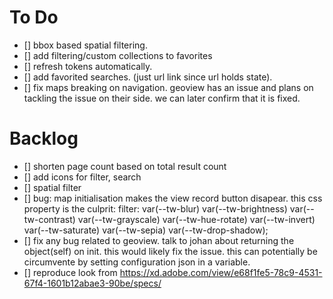# To Do

- [] bbox based spatial filtering.
- [] add filtering/custom collections to favorites
- [] refresh tokens automatically.
- [] add favorited searches. (just url link since url holds state).
- [] fix maps breaking on navigation. geoview has an issue and plans on tackling the issue on their side. we can later confirm that it is fixed.

# Backlog

- [] shorten page count based on total result count
- [] add icons for filter, search
- [] spatial filter
- [] bug: map initialisation makes the view record button disapear. this css property is the culprit: filter: var(--tw-blur) var(--tw-brightness) var(--tw-contrast) var(--tw-grayscale) var(--tw-hue-rotate) var(--tw-invert) var(--tw-saturate) var(--tw-sepia) var(--tw-drop-shadow);
- [] fix any bug related to geoview. talk to johan about returning the object(self) on init. this would likely fix the issue. this can potentially be circumvente by setting configuration json in a variable.
- [] reproduce look from https://xd.adobe.com/view/e68f1fe5-78c9-4531-67f4-1601b12abae3-90be/specs/

